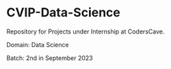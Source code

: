 # CVIP-Data-Science
Repository for Projects under Internship at CodersCave.

Domain: Data Science

Batch: 2nd in September 2023
